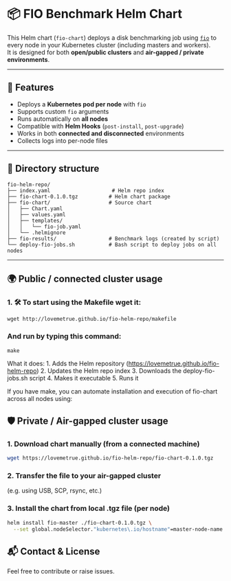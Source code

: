 # 📦 FIO Benchmark Helm Chart

This Helm chart (`fio-chart`) deploys a disk benchmarking job using [`fio`](https://github.com/axboe/fio) to every node in your Kubernetes cluster (including masters and workers).  
It is designed for both **open/public clusters** and **air-gapped / private environments**.

---

## 🚀 Features

- Deploys a **Kubernetes pod per node** with `fio`
- Supports custom `fio` arguments
- Runs automatically on **all nodes**
- Compatible with **Helm Hooks** (`post-install`, `post-upgrade`)
- Works in both **connected and disconnected** environments
- Collects logs into per-node files

---

## 📁 Directory structure
```
fio-helm-repo/
├── index.yaml                    # Helm repo index
├── fio-chart-0.1.0.tgz          # Helm chart package
├── fio-chart/                   # Source chart
│   ├── Chart.yaml
│   ├── values.yaml
│   ├── templates/
│   │   └── fio-job.yaml
│   └── .helmignore
├── fio-results/                 # Benchmark logs (created by script)
└── deploy-fio-jobs.sh           # Bash script to deploy jobs on all nodes
```

---

## 🌍 Public / connected cluster usage

### 1. 🛠️ To start using the Makefile wget it:
```wget http://lovemetrue.github.io/fio-helm-repo/makefile```

### And run by typing this command:
```
make
```
What it does:
	1.	Adds the Helm repository (https://lovemetrue.github.io/fio-helm-repo)
	2.	Updates the Helm repo index
	3.	Downloads the deploy-fio-jobs.sh script
	4.	Makes it executable
	5.	Runs it

If you have make, you can automate installation and execution of fio-chart across all nodes using:
## 🛡️ Private / Air-gapped cluster usage

### 1. Download chart manually (from a connected machine)

```bash
wget https://lovemetrue.github.io/fio-helm-repo/fio-chart-0.1.0.tgz
```

### 2. Transfer the file to your air-gapped cluster

(e.g. using USB, SCP, rsync, etc.)

### 3. Install the chart from local .tgz file (per node)
```bash
helm install fio-master ./fio-chart-0.1.0.tgz \
  --set global.nodeSelector."kubernetes\.io/hostname"=master-node-name
```

## 📬 Contact & License

Feel free to contribute or raise issues. 
